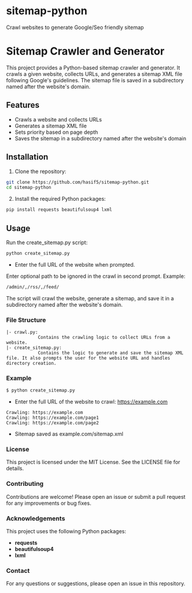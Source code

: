 # sitemap-python
Crawl websites to generate Google/Seo friendly sitemap


# Sitemap Crawler and Generator

This project provides a Python-based sitemap crawler and generator. It crawls a given website, collects URLs, and generates a sitemap XML file following Google's guidelines. The sitemap file is saved in a subdirectory named after the website's domain.

## Features

- Crawls a website and collects URLs
- Generates a sitemap XML file
- Sets priority based on page depth
- Saves the sitemap in a subdirectory named after the website's domain

## Installation

1. Clone the repository:

```bash
git clone https://github.com/hasif5/sitemap-python.git
cd sitemap-python
```

2. Install the required Python packages:

```bash
pip install requests beautifulsoup4 lxml
```

## Usage
Run the create_sitemap.py script:

```bash
python create_sitemap.py
```
- Enter the full URL of the website when prompted. 

Enter optional path to be ignored in the crawl in second prompt. Example:
```bash
/admin/,/rss/,/feed/
```

The script will crawl the website, generate a sitemap, and save it in a subdirectory named after the website's domain.

### File Structure

```text
|- crawl.py: 
            Contains the crawling logic to collect URLs from a website.
|- create_sitemap.py: 
            Contains the logic to generate and save the sitemap XML file. It also prompts the user for the website URL and handles directory creation.
```

### Example
```bash
$ python create_sitemap.py
```
- Enter the full URL of the website to crawl: https://example.com
```text
Crawling: https://example.com
Crawling: https://example.com/page1
Crawling: https://example.com/page2
```

- Sitemap saved as example.com/sitemap.xml
 

### License
This project is licensed under the MIT License. See the LICENSE file for details.

### Contributing
Contributions are welcome! Please open an issue or submit a pull request for any improvements or bug fixes.

### Acknowledgements

This project uses the following Python packages:

- **requests**
- **beautifulsoup4**
- **lxml**

### Contact
For any questions or suggestions, please open an issue in this repository.

